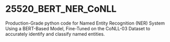 # 25520_BERT_NER_CoNLL
Production-Grade python code for Named Entity Recognition (NER) System Using a BERT-Based Model, Fine-Tuned on the CoNLL-03 Dataset to accurately identify and classify named entities.
